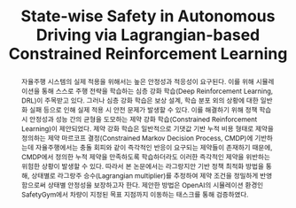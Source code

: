 ---
type: "Conference Paper"
layout: publication
group: publications
title: "State-wise Safety in Autonomous Driving via Lagrangian-based Constrained Reinforcement Learning"
krtitle: "라그랑지안 기반 제약 강화 학습을 통한 자율주행 시스템의 상태별 안정성 보장"
authors: "**Minseok Seo**, **Kyunghwan Choi**&#42;"
domestic_or_international: "Domestic"
pub: # Publication information
  - name: 한국자동차공학회 춘계학술대회 (KSAE) 
    doi: 
    year: "2025"
    pdf: 
    state: "published"
pub_date: "2025-03-31" # abstract; emphasize the important part using **bold** or *italic* of markdown syntax
image: "/static/pub/2025-Statewise-RL.png"
abstract: "
  자율주행 시스템의 실제 적용을 위해서는 높은 안정성과 적응성이 요구된다. 이를 위해 시뮬레이션을 통해 스스로 주행 전략을 학습하는 심층 강화 학습(Deep Reinforcement Learning, DRL)이 주목받고 있다. 그러나 심층 강화 학습은 보상 설계, 학습 분포 외의 상황에 대한 일반화 실패 등으로 인해 실제 적용 시 안전 문제가 발생할 수 있다. 이를 해결하기 위해 정책 학습 시 안정성과 성능 간의 균형을 도모하는 제약 강화 학습(Constrained Reinforcement Learning)이 제안되었다. 
  제약 강화 학습은 일반적으로 기댓값 기반 누적 비용 형태로 제약을 정의하는 제약 마르코프 결정(Constrained Markov Decision Process, CMDP)에 기반하는데 자율주행에서는 충돌 회피와 같이 즉각적인 반응이 요구되는 제약들이 존재하기 때문에, CMDP에서 정의한 누적 제약을 만족하도록 학습하더라도 이러한 즉각적인 제약을 위반하는 위험한 상황이 발생할 수 있다. 따라서 본 논문에서는 라그랑지안 기반 정책 최적화 방법을 통해, 상태별로 라그랑주 승수(Lagrangian multiplier)를 추정하여 제약 조건을 정밀하게 반영함으로써 상태별 안정성을 보장하고자 한다. 
  제안한 방법은 OpenAI의 시뮬레이션 환경인 SafetyGym에서 차량이 지정된 목표 지점까지 이동하는 태스크를 통해 검증하였다.
"
# links: # additional links;
#   - name: 
#     url: 
---